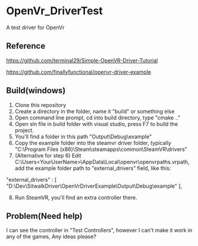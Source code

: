 # OpenVr_DriverTest
A test driver for OpenVr
## Reference
https://github.com/terminal29/Simple-OpenVR-Driver-Tutorial

https://github.com/finallyfunctional/openvr-driver-example

## Build(windows)
1. Clone this repository
2. Create a directory in the folder, name it "build" or something else
3. Open command line prompt, cd into build directory, type "cmake .."
4. Open sln file in build folder with visual studio, press F7 to build the project.
5. You'll find a folder in this path "Output\Debug\example"
6. Copy the example folder into the steamvr driver folder, typically "C:\Program Files (x86)\Steam\steamapps\common\SteamVR\drivers"
7. (Alternative for step 6) Edit C:\Users\<YourUserName>\AppData\Local\openvr\openvrpaths.vrpath, add the example folder path to "external_drivers" field, like this:

"external_drivers" : 
	[
		"D:\\Dev\\SitwalkDriver\\OpenVrDriverExample\\Output\\Debug\\example"
	],

8. Run SteamVR, you'll find an extra controller there.

## Problem(Need help)
I can see the controller in "Test Controllers", however I can't make it work in any of the games, Any ideas please?
